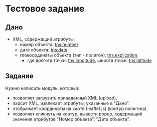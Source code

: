 # Тестовое задание
## Дано
- XML, содержащий атрибуты:
  - номер объекта: <tns:number>
  - дата объекта: <tns:date>
  - геокоординаты объекта (тип - полигон): <tns:explication>,
    - где долгота точки: <tns:longitude>, широта точки: <tns:latitude>
    
## Задание

Нужно написать модуль, который:
- позволяет загрузить приведенный XML (upload),
- парсит XML, извлекает атрибуты, указанные в "Дано".
- отображает координаты на карте (leaflet.js) (контур полигона).
- позволяет кликнуть на контур, вывести popup, содержащий значения атрибутов "Номер объекта", "Дата объекта".



